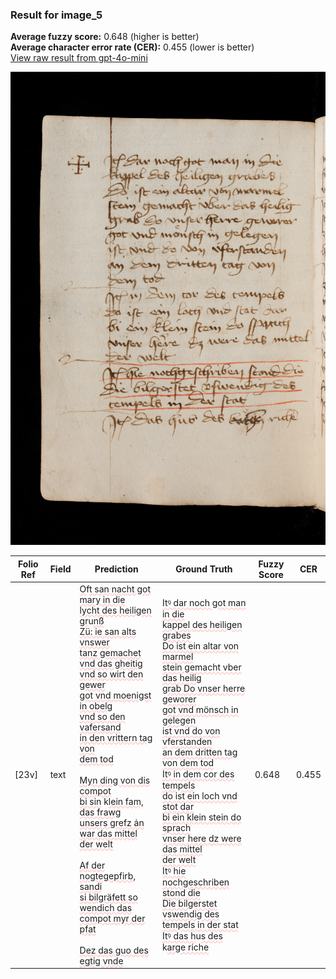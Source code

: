 ### Result for image_5
**Average fuzzy score:** 0.648 (higher is better)<br>**Average character error rate (CER):** 0.455 (lower is better)<br>[View raw result from gpt-4o-mini](https://github.com/RISE-UNIBAS/humanities_data_benchmark/blob/main/results/2025-10-24/T0276/request_T0276_image_5.json)

<img src="https://github.com/RISE-UNIBAS/humanities_data_benchmark/blob/main/benchmarks/medieval_manuscripts/images/image_5.jpg?raw=true" alt="image_5" width="800px">

<style>
.diff { text-decoration: underline; text-decoration-color: #ffcccc; text-decoration-style: wavy; }
</style>

| Folio Ref | Field | Prediction | Ground Truth | Fuzzy Score | CER |
|-----------|-------|------------|--------------|-------------|-----|
| [23v] | text | <span class="diff">O</span>f<span class="diff">t san nacht got mary in die<br> lycht des heiligen gr</span>u<span class="diff">nß<br> Zü: ie san alts vnswer<br> tanz gemachet vnd das gheitig<br> vnd so wirt den gewer<br> got vnd moenigst in obelg<br> vnd so den vafersand<br> in den vrittern tag von<br> dem tod<br><br>Myn ding von dis compot<br> bi sin</span> k<span class="diff">lein fam, das frawg<br> unsers grefz ȧn war das mittel<br> der welt<br><br>Af der nogtegepfirb, sandi<br> si bilgräfett so wendich das<br> compot myr der pfat<br><br>Dez das guo des egtig vnde</span> | <span class="diff">Itꝰ dar noch got man in die<br> kappel des heiligen grabes<br> Do ist ein altar von marmel<br> stein gemacht vber das heilig<br> grab Do vnser herre geworer<br> got vnd mönsch in gelegen<br> ist vnd do von v</span>f<span class="diff">erstanden<br> an dem dritten tag von dem tod<br> Itꝰ in dem cor des tempels<br> do ist ein loch vnd stot dar<br> bi ein klein stein do sprach<br> vnser here dz were das mittel<br> der welt<br> Itꝰ hie nochgeschriben stond die<br> Die bilgerstet vswendig des<br> tempels in der stat<br> Itꝰ das h</span>u<span class="diff">s des</span> k<span class="diff">arge riche</span> | 0.648 | 0.455 |
